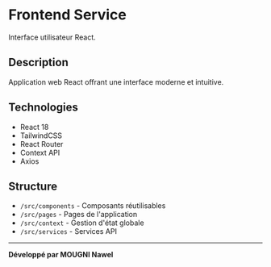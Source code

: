 # Frontend Service

Interface utilisateur React.

## Description

Application web React offrant une interface moderne et intuitive.

## Technologies

- React 18
- TailwindCSS
- React Router
- Context API
- Axios

## Structure

- `/src/components` - Composants réutilisables
- `/src/pages` - Pages de l'application
- `/src/context` - Gestion d'état globale
- `/src/services` - Services API

---
**Développé par MOUGNI Nawel**
